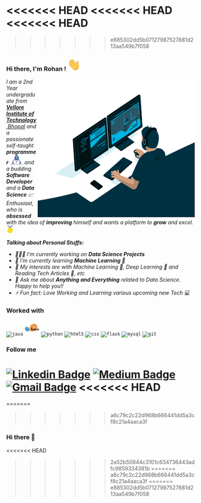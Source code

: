 <<<<<<< HEAD
<<<<<<< HEAD
<<<<<<< HEAD
=======
>>>>>>> e885302dd5b07127987527881d213aa549b7f058
### Hi there, I'm Rohan ! <img src="https://raw.githubusercontent.com/rohan-sarkarr/rohan-sarkarr/master/Assets/hi.gif" width=35 height=35>

<img align="right" alt="Coder GIF" height=370 width=420 src="https://raw.githubusercontent.com/rohan-sarkarr/rohan-sarkarr/master/Assets/coding.gif" />
<p>
  <em>
    I am a 2nd Year undergraduate from <a href="https://vitbhopal.ac.in/"><b> Vellore Institute of Technology </b> ,Bhopal</a> and a passionate self-taught <b>programmer</b> <img src="https://raw.githubusercontent.com/rohan-sarkarr/rohan-sarkarr/master/Assets/developer.gif" width=35 height=25> and a budding <b>Software Developer</b> and a <b>Data Science</b> 📈 Enthusiast,  who is <b>obsessed</b> with the idea of <b>improving</b> himself and wants a platform to <b>grow</b> and excel.<img src="https://raw.githubusercontent.com/rohan-sarkarr/rohan-sarkarr/master/Assets/medal.gif" width=20 height=20> 
  </em>
</p>

<em>  
  <b>Talking about Personal Stuffs:</b>

- 👨🏻‍💻 I’m currently working on <b>Data Science Projects</b>
- 🌱 I’m currently learning <b>Machine Learning 🤖</b>
- 🔭 My interests are with Machine Learning 🤖, Deep Learning 🧠 and Reading Tech Articles 📄, etc
- 💬 Ask me about <b> Anything and Everything</b> related to Data Science. Happy to help you!!
- ⚡ Fun fact: Love Working and Learning various upcoming new Tech 💻

</em>

### Worked with

<code><img height="40" src="https://devicons.github.io/devicon/devicon.git/icons/java/java-original-wordmark.svg" title="java"></code>
<code><img height="40" src="https://raw.githubusercontent.com/github/explore/80688e429a7d4ef2fca1e82350fe8e3517d3494d/topics/scikit-learn/scikit-learn.png" title="sklearn"></code>
<code><img height="40" src="https://devicons.github.io/devicon/devicon.git/icons/python/python-original.svg" title="python"></code>
<code><img height="40" src="https://devicons.github.io/devicon/devicon.git/icons/html5/html5-original-wordmark.svg" title="html5"></code>
<code><img height="40" src="https://devicons.github.io/devicon/devicon.git/icons/css3/css3-original-wordmark.svg" title="css"></code>
<code><img height="40" src="https://www.vectorlogo.zone/logos/pocoo_flask/pocoo_flask-icon.svg" title="flask"></code>
<code><img height="40" src="https://devicons.github.io/devicon/devicon.git/icons/mysql/mysql-original-wordmark.svg" title="mysql"></code>
<code><img height="40" src="https://devicons.github.io/devicon/devicon.git/icons/git/git-original.svg" title="git"></code>

### Follow me

[![Linkedin Badge](https://img.shields.io/badge/linkedin-%230077B5.svg?&style=for-the-badge&logo=linkedin&logoColor=white&link=https://www.linkedin.com/in/rohan-sarkar/)](https://www.linkedin.com/in/rohan-sarkar-ba3915190/) [![Medium Badge](https://img.shields.io/badge/medium-%2312100E.svg?&style=for-the-badge&logo=medium&logoColor=white&link=https://medium.com/@rohan180301)](https://medium.com/@rohan180301) <!--[![Twitter Badge](https://img.shields.io/badge/twitter-%231DA1F2.svg?&style=for-the-badge&logo=twitter&logoColor=white&link=https://twitter.com/rohansarkarr)](https://twitter.com/rohansarkarr) [![GitHub Badge](https://img.shields.io/badge/github-%23100000.svg?&style=for-the-badge&logo=github&logoColor=white&link=https://github.com/rohan-sarkarr)](https://github.com/rohan-sarkarr)--> [![Gmail Badge](https://img.shields.io/badge/gmail-D14836?&style=for-the-badge&logo=gmail&logoColor=white&link=mailto:rohan180301@gmail.com)](mailto:rohan180301@gmail.com)
<<<<<<< HEAD
=======
=======
>>>>>>> a6c79c2c22d968b666441dd5a3cf8c21a4aaca3f
### Hi there 👋

<!--
**rohan-sarkarr/rohan-sarkarr** is a ✨ _special_ ✨ repository because its `README.md` (this file) appears on your GitHub profile.

Here are some ideas to get you started:

- 🔭 I’m currently working on ...
- 🌱 I’m currently learning ...
- 👯 I’m looking to collaborate on ...
- 🤔 I’m looking for help with ...
- 💬 Ask me about ...
- 📫 How to reach me: ...
- 😄 Pronouns: ...
- ⚡ Fun fact: ...
-->
<<<<<<< HEAD
>>>>>>> 2a52b50844c3101c634736443adfc9859334381b
=======
>>>>>>> a6c79c2c22d968b666441dd5a3cf8c21a4aaca3f
=======
>>>>>>> e885302dd5b07127987527881d213aa549b7f058
